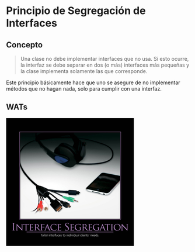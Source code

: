 # Principio de Segregación de Interfaces

## Concepto

> Una clase no debe implementar interfaces que no usa. Si esto ocurre, la interfaz se debe separar en dos (o más) interfaces más pequeñas y la clase implementa solamente las que corresponde.

Este principio básicamente hace que uno se asegure de no implementar métodos que no hagan nada, solo para cumplir con una interfaz.

## WATs

![HUB Interface Segregation](images/hub.jpg)